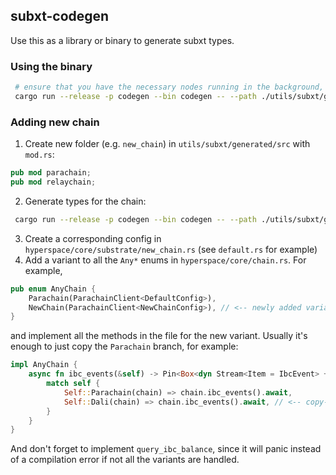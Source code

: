 ## subxt-codegen

Use this as a library or binary to generate subxt types.

### Using the binary

```bash
 # ensure that you have the necessary nodes running in the background, reachable on ports
 cargo run --release -p codegen --bin codegen -- --path ./utils/subxt/generated/src/default
```

### Adding new chain
1. Create new folder (e.g. `new_chain`) in `utils/subxt/generated/src` with `mod.rs`:
```rust
pub mod parachain;
pub mod relaychain;
```
2. Generate types for the chain:
```bash
 cargo run --release -p codegen --bin codegen -- --path ./utils/subxt/generated/src/new_chain
```
3. Create a corresponding config in `hyperspace/core/substrate/new_chain.rs` (see `default.rs` for example)
4. Add a variant to all the `Any*` enums in `hyperspace/core/chain.rs`. For example,
```rust
pub enum AnyChain {
	Parachain(ParachainClient<DefaultConfig>),
	NewChain(ParachainClient<NewChainConfig>), // <-- newly added variant
}
```
and implement all the methods in the file for the new variant. Usually it's enough to just copy the `Parachain` branch,
for example:
```rust
impl AnyChain {
    async fn ibc_events(&self) -> Pin<Box<dyn Stream<Item = IbcEvent> + Send + 'static>> {
        match self {
            Self::Parachain(chain) => chain.ibc_events().await,
            Self::Dali(chain) => chain.ibc_events().await, // <-- copy-pasted from Parachain and changed to `Dali`
        }
    }
}
```
And don't forget to implement `query_ibc_balance`, since it will panic instead of a compilation error if not all the variants
are handled.
